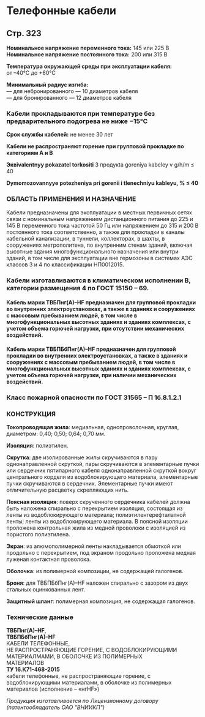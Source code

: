 # Телефонные кабели

## Стр. 323  
**Номинальное напряжение переменного тока:** 145 или 225 В  
**Номинальное напряжение постоянного тока:** 200 или 315 В  

**Температура окружающей среды при эксплуатации кабеля:**  
от –40°C до +60°C  

**Минимальный радиус изгиба:**  
— для небронированного — 10 диаметров кабеля  
— для бронированного — 12 диаметров кабеля  

### Кабели прокладываются при температуре без предварительного подогрева не ниже **−15°C**

**Срок службы кабелей:** не менее 30 лет  

**Кабели не распространяют горение при групповой прокладке по категориям А и B**

**Эквivalentnyy pokazatel torkositi**
3 продукta goreniya kabeley v g/h/m ≤ 40  

**Dymomozovannyye potezheniya pri gorenii i tlenechniyu kableyu, % ≤ 40**

### ОБЛАСТЬ ПРИМЕНЕНИЯ И НАЗНАЧЕНИЕ  
Кабели предназначены для эксплуатации в местных первичных сетях связи с номинальным напряжением дистанционного питания до 225 и 145 В переменного тока частотой 50 Гц или напряжением до 315 и 200 В постоянного тока соответственно, а также для прокладки в каналы кабельной канализации, в туннели, коллекторах, в шахты, в сооружениях метрополитена, по внутренним стенам зданий, включая высотные здания многофункционального назначения или внутри зданий, в том числе для эксплуатации вне гермозоны в системах АЭС классов 3 и 4 по классификации НП­001­2015.

### Кабели изготавливаются в климатическом исполнении В, категории размещения 4 по ГОСТ 15150 – 69.

#### Кабель марки ТВБПнг(А)–HF предназначен для групповой прокладки во внутренних электроустановках, а также в зданиях и сооружениях с массовым пребыванием людей, в том числе в многофункциональных высотных зданиях и зданиях комплексах, с учетом объема горючей нагрузки, при отсутствии механических воздействий.

#### Кабель марки ТВБПБбПнг(А)–HF предназначен для групповой прокладки во внутренних электроустановках, а также в зданиях и сооружениях с массовым пребыванием людей, в том числе в многофункциональных высотных зданиях и зданиях комплексах, с учетом объема горючей нагрузки, при наличии механических воздействий.

### Класс пожарной опасности по ГОСТ 31565 – П 1б.8.1.2.1

### КОНСТРУКЦИЯ  
**Токопроводящая жила**: медиальная, однопроволочная, круглая, диаметром: 0,40; 0,50; 0,64; 0,70 мм.  

**Изоляция**: полиэтилен.  

**Скрутка**: две изолированные жилы скручиваются в пару однонаправленной скруткой, пары скручиваются в элементарные пучки или сердечник пятипарного кабеля однонаправленной скруткой вокруг центрального корделя из водоблокирующего материала, элементарные пучки скручиваются в сердечник. Элементарные пучки имеют отличительную расцветку скрепляющих нить.

**Поясная изоляция**: поверх скрученного сердечника кабелей должна быть наложена спирально с перекрытием изоляция, состоящая из ленты из водоблокирующего материала; полиэтилентерефталатной ленты; ленты из водоблокирующего материала. В поясной изоляции проложена контрольная жила из медной проволоки с изоляцией из пористого полиэтилена.

**Экран**: из алюмополимерной ленты накладывается обмоткой или продольно с перекрытием, под экраном продольно проложена медная луженая контактная проволока.

**Оболочка**: из полимерной композиции, не содержащей галогенов.

**Броня**: для ТВБПБбПнг(А)–HF наложен спирально с зазором из двух стальных оцинкованных лент.

**Защитный шланг**: полимерная композиция, не содержащая галогенов.

### Технические данные  
**ТВБПнг(А)–HF**,  
**ТВБПБбПнг(А)–HF**  
КАБЕЛИ ТЕЛЕФОННЫЕ,   
НЕ РАСПРОСТРАНЯЮЩИЕ ГОРЕНИЕ, 
С ВОДОБЛОКИРУЮЩИМИ МАТЕРИАЛМАМИ, 
В ОБОЛОЧКЕ ИЗ ПОЛИМЕРНЫХ  
МАТЕРИАЛОВ  
**ТУ 16.К71-468-2015**  
кабели телефонные, не распространяющие горение, с водоблокирующими материалами, в оболочке из полимерных материалов (исполнение – «нг­HF»)

<i>Продукция изготавливается по Лицензионному договору (патентообладатель ОАО "ВНИИКП")</i>
